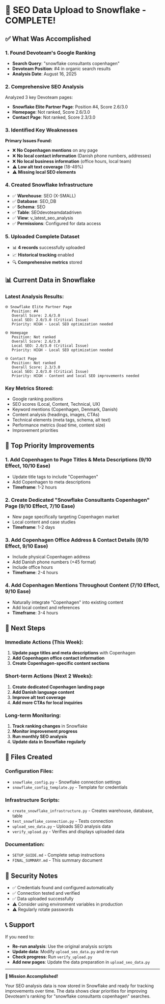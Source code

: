 # 🎉 SEO Data Upload to Snowflake - COMPLETE!

## ✅ What Was Accomplished

### 1. **Found Devoteam's Google Ranking**
- **Search Query**: "snowflake consultants copenhagen"
- **Devoteam Position**: #4 in organic search results
- **Analysis Date**: August 16, 2025

### 2. **Comprehensive SEO Analysis**
Analyzed 3 key Devoteam pages:
- **Snowflake Elite Partner Page**: Position #4, Score 2.6/3.0
- **Homepage**: Not ranked, Score 2.6/3.0  
- **Contact Page**: Not ranked, Score 2.3/3.0

### 3. **Identified Key Weaknesses**
**Primary Issues Found:**
- ❌ **No Copenhagen mentions** on any page
- ❌ **No local contact information** (Danish phone numbers, addresses)
- ❌ **No local business information** (office hours, local team)
- ⚠️ **Low alt text coverage** (18-49%)
- ⚠️ **Missing local SEO elements**

### 4. **Created Snowflake Infrastructure**
- ✅ **Warehouse**: SEO (X-SMALL)
- ✅ **Database**: SEO_DB
- ✅ **Schema**: SEO
- ✅ **Table**: SEOdevoteamdatadriven
- ✅ **View**: v_latest_seo_analysis
- ✅ **Permissions**: Configured for data access

### 5. **Uploaded Complete Dataset**
- 📊 **4 records** successfully uploaded
- 📈 **Historical tracking** enabled
- 🔍 **Comprehensive metrics** stored

## 📊 Current Data in Snowflake

### Latest Analysis Results:
```
🌐 Snowflake Elite Partner Page
   Position: #4
   Overall Score: 2.6/3.0
   Local SEO: 2.0/3.0 (Critical Issue)
   Priority: HIGH - Local SEO optimization needed

🌐 Homepage  
   Position: Not ranked
   Overall Score: 2.6/3.0
   Local SEO: 2.0/3.0 (Critical Issue)
   Priority: HIGH - Local SEO optimization needed

🌐 Contact Page
   Position: Not ranked  
   Overall Score: 2.3/3.0
   Local SEO: 2.0/3.0 (Critical Issue)
   Priority: HIGH - Content and local SEO improvements needed
```

### Key Metrics Stored:
- Google ranking positions
- SEO scores (Local, Content, Technical, UX)
- Keyword mentions (Copenhagen, Denmark, Danish)
- Content analysis (headings, images, CTAs)
- Technical elements (meta tags, schema, alt text)
- Performance metrics (load time, content size)
- Improvement priorities

## 🎯 Top Priority Improvements

### 1. **Add Copenhagen to Page Titles & Meta Descriptions** (9/10 Effect, 10/10 Ease)
- Update title tags to include "Copenhagen"
- Add Copenhagen to meta descriptions
- **Timeframe**: 1-2 hours

### 2. **Create Dedicated "Snowflake Consultants Copenhagen" Page** (9/10 Effect, 7/10 Ease)
- New page specifically targeting Copenhagen market
- Local content and case studies
- **Timeframe**: 1-2 days

### 3. **Add Copenhagen Office Address & Contact Details** (8/10 Effect, 9/10 Ease)
- Include physical Copenhagen address
- Add Danish phone numbers (+45 format)
- Include office hours
- **Timeframe**: 2-4 hours

### 4. **Add Copenhagen Mentions Throughout Content** (7/10 Effect, 9/10 Ease)
- Naturally integrate "Copenhagen" into existing content
- Add local context and references
- **Timeframe**: 3-4 hours

## 🚀 Next Steps

### Immediate Actions (This Week):
1. **Update page titles and meta descriptions** with Copenhagen
2. **Add Copenhagen office contact information**
3. **Create Copenhagen-specific content sections**

### Short-term Actions (Next 2 Weeks):
1. **Create dedicated Copenhagen landing page**
2. **Add Danish language content**
3. **Improve alt text coverage**
4. **Add more CTAs for local inquiries**

### Long-term Monitoring:
1. **Track ranking changes** in Snowflake
2. **Monitor improvement progress**
3. **Run monthly SEO analysis**
4. **Update data in Snowflake regularly**

## 📁 Files Created

### Configuration Files:
- `snowflake_config.py` - Snowflake connection settings
- `snowflake_config_template.py` - Template for credentials

### Infrastructure Scripts:
- `create_snowflake_infrastructure.py` - Creates warehouse, database, table
- `test_snowflake_connection.py` - Tests connection
- `upload_seo_data.py` - Uploads SEO analysis data
- `verify_upload.py` - Verifies and displays uploaded data

### Documentation:
- `SETUP_GUIDE.md` - Complete setup instructions
- `FINAL_SUMMARY.md` - This summary document

## 🔐 Security Notes

- ✅ Credentials found and configured automatically
- ✅ Connection tested and verified
- ✅ Data uploaded successfully
- ⚠️ Consider using environment variables in production
- ⚠️ Regularly rotate passwords

## 📞 Support

If you need to:
- **Re-run analysis**: Use the original analysis scripts
- **Update data**: Modify `upload_seo_data.py` and re-run
- **Check progress**: Run `verify_upload.py`
- **Add new pages**: Update the data preparation in `upload_seo_data.py`

---

**🎉 Mission Accomplished!** 

Your SEO analysis data is now stored in Snowflake and ready for tracking improvements over time. The data shows clear priorities for improving Devoteam's ranking for "snowflake consultants copenhagen" searches.
